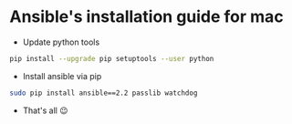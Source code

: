 # Ansible's installation guide for mac

* Update python tools

```bash
pip install --upgrade pip setuptools --user python
```

* Install ansible via pip

```bash
sudo pip install ansible==2.2 passlib watchdog
```

* That's all :wink:
